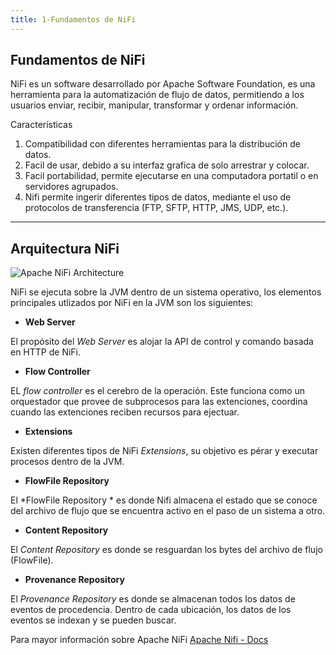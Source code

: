 ```yaml
---
title: 1-Fundamentos de NiFi
---
```

## Fundamentos de NiFi

NiFi es un software desarrollado por Apache Software Foundation, es una herramienta para la automatización de flujo de datos, permitiendo a los usuarios enviar, recibir, manipular, transformar y ordenar información.

Características 

1. Compatibilidad con diferentes herramientas para la distribución de datos.
2. Facil de usar, debido a su interfaz grafica de solo arrestrar y colocar.
3. Facil portabilidad, permite ejecutarse en una computadora portatil o en servidores agrupados.
4. Nifi permite ingerir diferentes tipos de datos, mediante el uso de protocolos de transferencia (FTP, SFTP, HTTP, JMS, UDP, etc.).

---
Arquitectura NiFi
---

![Apache NiFi Architecture](https://nifi.apache.org/docs/nifi-docs/html/images/zero-master-node.png)

NiFi se ejecuta sobre la JVM dentro de un sistema operativo, los elementos principales utlizados por NiFi en la JVM son los siguientes:

- **Web Server**

El propósito del *Web Server* es alojar la API de control y comando basada en HTTP de NiFi.

- **Flow Controller**

EL *flow controller* es el cerebro de la operación. Este funciona como un orquestador que provee de subprocesos para las extenciones, coordina cuando las extenciones reciben recursos para ejectuar.

- **Extensions**

Existen diferentes tipos de NiFi *Extensions*, su objetivo es pérar y executar procesos dentro de la JVM.

- **FlowFile Repository**

El *FlowFile Repository * es donde Nifi almacena el estado que se conoce del archivo de flujo que se encuentra activo en el paso de un sistema a otro.


- **Content Repository**

El *Content Repository* es donde se resguardan los bytes del archivo de flujo (FlowFile). 

- **Provenance Repository**

El *Provenance Repository* es donde se almacenan todos los datos de eventos de procedencia. Dentro de cada ubicación, los datos de los eventos se indexan y se pueden buscar.


Para mayor información sobre Apache NiFi [Apache Nifi - Docs](https://nifi.apache.org/docs.html)